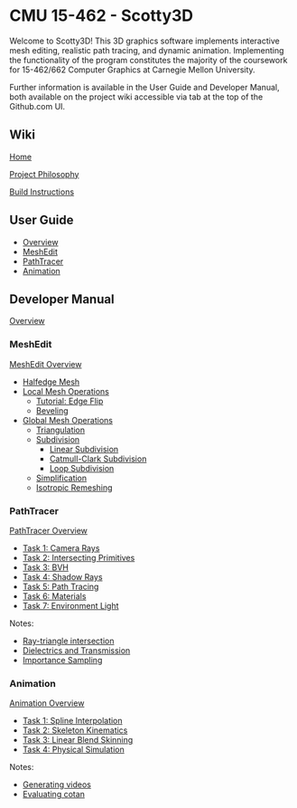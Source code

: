 # CMU 15-462 - Scotty3D 

Welcome to Scotty3D! This 3D graphics software implements interactive mesh
editing, realistic path tracing, and dynamic animation. Implementing the
functionality of the program constitutes the majority of the coursework for
15-462/662 Computer Graphics at Carnegie Mellon University.

Further information is available in the User Guide and Developer Manual, both
available on the project wiki accessible via tab at the top of the Github.com UI.

## Wiki

[Home](https://github.com/cmu462/Scotty3D/wiki/Home)

[Project Philosophy](https://github.com/cmu462/Scotty3D/wiki/Project-Philosophy)

[Build Instructions](https://github.com/cmu462/Scotty3D/wiki/Build-Instructions)

## User Guide

- [Overview](https://github.com/cmu462/Scotty3D/wiki/User-Guide)
- [MeshEdit](https://github.com/cmu462/Scotty3D/wiki/User-Guide-(MeshEdit))
- [PathTracer](https://github.com/cmu462/Scotty3D/wiki/User-Guide-(PathTracer))
- [Animation](https://github.com/cmu462/Scotty3D/wiki/User-Guide-(Animation))

## Developer Manual

[Overview](https://github.com/cmu462/Scotty3D/wiki/Developer-Manual)

### MeshEdit

[MeshEdit Overview](https://github.com/cmu462/Scotty3D/wiki/Developer-Manual-(MeshEdit))

- [Halfedge Mesh](https://github.com/cmu462/Scotty3D/wiki/Halfedge-Mesh)
- [Local Mesh Operations](https://github.com/cmu462/Scotty3D/wiki/Local-Mesh-Operations)
  - [Tutorial: Edge Flip](https://github.com/cmu462/Scotty3D/wiki/Edge-Flip-Tutorial)
  - [Beveling](https://github.com/cmu462/Scotty3D/wiki/Beveling)
- [Global Mesh Operations](https://github.com/cmu462/Scotty3D/wiki/Global-Mesh-Operations)
  - [Triangulation](https://github.com/cmu462/Scotty3D/wiki/Triangulation)
  - [Subdivision](https://github.com/cmu462/Scotty3D/wiki/Subdivision)
    - [Linear Subdivision](https://github.com/cmu462/Scotty3D/wiki/Linear-Subdivision)
    - [Catmull-Clark Subdivision](https://github.com/cmu462/Scotty3D/wiki/Catmull-Clark-Subdivision)
    - [Loop Subdivision](https://github.com/cmu462/Scotty3D/wiki/Loop-Subdivision)
  - [Simplification](https://github.com/cmu462/Scotty3D/wiki/Simplification)
  - [Isotropic Remeshing](https://github.com/cmu462/Scotty3D/wiki/Isotropic-Remeshing)

### PathTracer

[PathTracer Overview](https://github.com/cmu462/Scotty3D/wiki/Developer-Manual-(PathTracer))

- [Task 1: Camera Rays](https://github.com/cmu462/Scotty3D/wiki/(Task-1)-Generating-Camera-Rays)
- [Task 2: Intersecting Primitives](https://github.com/cmu462/Scotty3D/wiki/(Task-2)-Intersecting-Primitives)
- [Task 3: BVH](https://github.com/cmu462/Scotty3D/wiki/(Task-3)-Bounding-Volume-Hierarchy)
- [Task 4: Shadow Rays](https://github.com/cmu462/Scotty3D/wiki/(Task-4)-Shadow-Rays)
- [Task 5: Path Tracing](https://github.com/cmu462/Scotty3D/wiki/(Step-5)-Path-Tracing)
- [Task 6: Materials](https://github.com/cmu462/Scotty3D/wiki/(Task-6)-Materials)
- [Task 7: Environment Light](https://github.com/cmu462/Scotty3D/wiki/(Task-7)-Environment-Lighting)

Notes:

- [Ray-triangle intersection](https://github.com/cmu462/Scotty3D/wiki/Ray-Triangle-Intersection)
- [Dielectrics and Transmission](https://github.com/cmu462/Scotty3D/wiki/Dielectrics-and-Transmission)
- [Importance Sampling](https://github.com/cmu462/Scotty3D/wiki/Environment-Light-Importance-Sampling)

### Animation

[Animation Overview](https://github.com/cmu462/Scotty3D/wiki/Developer-Manual-(Animation))

- [Task 1: Spline Interpolation](https://github.com/cmu462/Scotty3D/wiki/Spline-Interpolation)
- [Task 2: Skeleton Kinematics](https://github.com/cmu462/Scotty3D/wiki/Skeleton-Kinematics)
- [Task 3: Linear Blend Skinning](https://github.com/cmu462/Scotty3D/wiki/Linear-Blend-Skinning)
- [Task 4: Physical Simulation](https://github.com/cmu462/Scotty3D/wiki/Physical-Simulation)

Notes:

- [Generating videos](https://github.com/cmu462/Scotty3D/wiki/Generating-Videos)
- [Evaluating cotan](https://github.com/cmu462/Scotty3D/wiki/Evaluating-cotan)